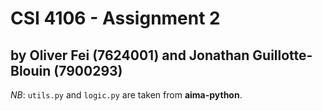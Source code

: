 # CSI 4106 - Assignment 2

## by Oliver Fei (7624001) and Jonathan Guillotte-Blouin (7900293)

*NB*: `utils.py` and `logic.py` are taken from **aima-python**.